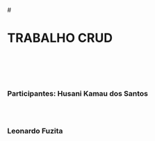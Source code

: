 #<h1>TRABALHO CRUD<h1><br>
<h3>Participantes: Husani Kamau dos Santos<h3><br>
<h3>Leonardo Fuzita</h3>
